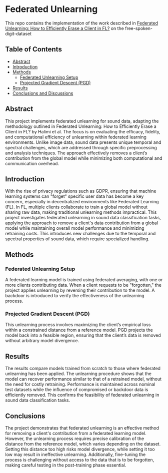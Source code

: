 # Federated Unlearning 
This repo contains the implementation of the work described in [Federated Unlearning: How to Efficiently Erase a Client in FL?](https://arxiv.org/pdf/2207.05521.pdf) on the free-spoken-digit-dataset

## Table of Contents

- [Abstract](#abstract)
- [Introduction](#introduction)
- [Methods](#methods)
  - [Federated Unlearning Setup](#federated-unlearning-setup)
  - [Projected Gradient Descent (PGD)](#Projected-Gradient-Descent-(PGD))
- [Results](#results)
- [Conclusions and Discussions](#conclusions-and-discussions)

## Abstract
This project implements federated unlearning for sound data, adapting the methodology outlined in Federated Unlearning: How to Efficiently Erase a Client in FL? by Halimi et al. The focus is on evaluating the efficacy, fidelity, and computational efficiency of unlearning within federated learning environments. Unlike image data, sound data presents unique temporal and spectral challenges, which are addressed through specific preprocessing and analysis techniques. The approach effectively removes a client’s contribution from the global model while minimizing both computational and communication overhead.

## Introduction
With the rise of privacy regulations such as GDPR, ensuring that machine learning systems can "forget" specific user data has become a key concern, especially in decentralized environments like Federated Learning (FL). In FL, multiple clients collaborate to train a global model without sharing raw data, making traditional unlearning methods impractical. This project investigates federated unlearning in sound data classification tasks, applying the approach to remove a client's data contribution from a global model while maintaining overall model performance and minimizing retraining costs. This introduces new challenges due to the temporal and spectral properties of sound data, which require specialized handling.

## Methods
### Federated Unlearning Setup
A federated learning model is trained using federated averaging, with one or more clients contributing data. When a client requests to be "forgotten," the project applies unlearning by reversing their contribution to the model. A backdoor is introduced to verify the effectiveness of the unlearning process.

### Projected Gradient Descent (PGD)
This unlearning process involves maximizing the client’s empirical loss within a constrained distance from a reference model. PGD projects the model back into a feasible region, ensuring that the client’s data is removed without arbitrary model divergence.

## Results
The results compare models trained from scratch to those where federated unlearning has been applied. The unlearning procedure shows that the model can recover performance similar to that of a retrained model, without the need for costly retraining. Performance is maintained across nominal test datasets while the influence of compromised or backdoor data is efficiently removed. This confirms the feasibility of federated unlearning in sound data classification tasks.

## Conclusions
The project demonstrates that federated unlearning is an effective method for removing a client's contribution from a federated learning model. However, the unlearning process requires precise calibration of the distance from the reference model, which varies depending on the dataset. Setting this distance too high risks model divergence, while setting it too low may result in ineffective unlearning. Additionally, fine-tuning the process is challenging without access to the data that is to be forgotten, making careful testing in the post-training phase essential.
